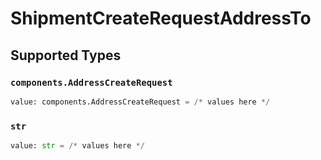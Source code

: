 # ShipmentCreateRequestAddressTo


## Supported Types

### `components.AddressCreateRequest`

```python
value: components.AddressCreateRequest = /* values here */
```

### `str`

```python
value: str = /* values here */
```

